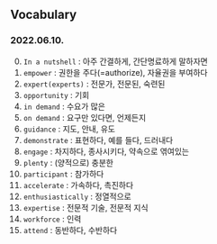 ## Vocabulary 
### 2022.06.10.
0. `In a nutshell` : 아주 간결하게, 간단명료하게 말하자면  
1. `empower` : 권한을 주다(=authorize), 자율권을 부여하다  
2. `expert(experts)` : 전문가, 전문된, 숙련된  
3. `opportunity` : 기회  
4. `in demand` : 수요가 많은  
5. `on demand` : 요구만 있다면, 언제든지  
6. `guidance` : 지도, 안내, 유도  
7. `demonstrate` : 표현하다, 예를 들다, 드러내다  
8. `engage` : 차지하다, 종사시키다, 약속으로 엮여있는  
9. `plenty` : (양적으로) 충분한  
10. `participant` : 참가하다  
11. `accelerate` : 가속하다, 촉진하다  
12. `enthusiastically` : 정열적으로  
13. `expertise` : 전문적 기술, 전문적 지식  
14. `workforce` : 인력  
15. `attend` : 동반하다, 수반하다  
